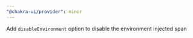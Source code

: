 ```yaml
---
"@chakra-ui/provider": minor
---
```


Add `disableEnvironment` option to disable the environment injected span
